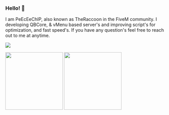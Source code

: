 ### Hello! 👋

I am PeEcEeChIP, also known as TheRaccoon in the FiveM community. I developing QBCore, & vMenu based server's and improving script's for optimization, and fast speed's. If you have any question's feel free to reach out to me at anytime.

<img src="https://profile-counter.glitch.me/PeEcEeChIP/count.svg" />

<p float="left">
  <img src="https://github-readme-stats.vercel.app/api?username=PeEcEeChIP&show_icons=true&count_private=true&title_color=4f8cc9&text_color=9f9f9f&icon_color=4f8cc9&bg_color=181818" height="180">
  <img src="https://github-readme-stats.vercel.app/api/top-langs/?username=PeEcEeChIP&layout=compact&title_color=4f8cc9&text_color=9f9f9f&icon_color=4f8cc9&bg_color=181818" height="180">
</p>
